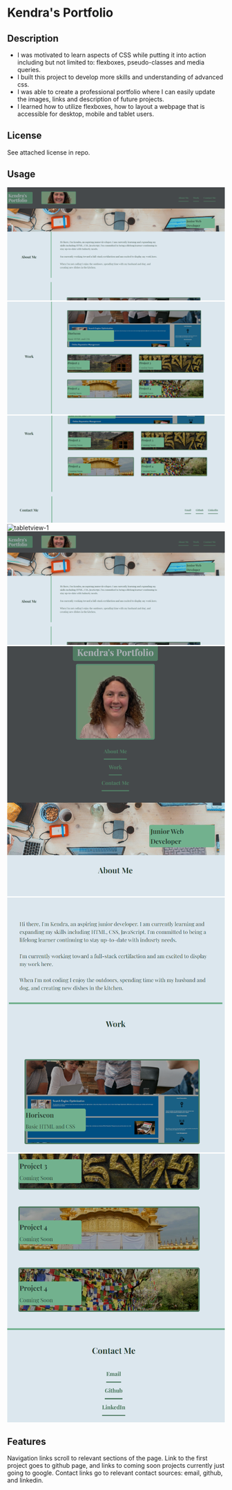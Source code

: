 # Kendra's Portfolio

## Description

- I was motivated to learn aspects of CSS while putting it into action including but not limited to: flexboxes, pseudo-classes and media queries.
- I built this project to develop more skills and understanding of advanced css.
- I was able to create a professional portfolio where I can easily update the images, links and description of future projects.
- I learned how to utilize flexboxes, how to layout a webpage that is accessible for desktop, mobile and tablet users.


## License

See attached license in repo.

## Usage
![desktopview-1](./assets/images/desktopview1.png)
![desktopview-2](./assets/images/desktopview2.png)
![desktopview-3](./assets/images/desktopview3.png)
![tabletview-1](./assets/images/tabletview1.png.png)
![tabletview-2](./assets/images/desktopview1.png)
![mobileview-1](./assets/images/mobileview1.png)
![mobileview-2](./assets/images/mobileview2.png)
![mobileview-3](./assets/images/mobileview3.png)
## Features

Navigation links scroll to relevant sections of the page. Link to the first project goes to github page, and links to coming soon projects currently just going to google. Contact links go to relevant contact sources: email, github, and linkedin.


